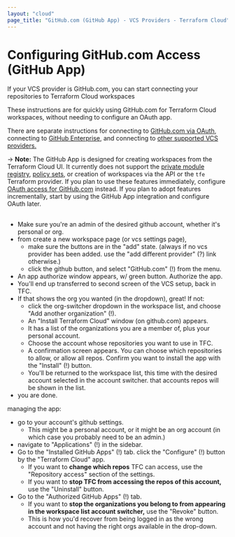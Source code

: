 ```yaml
---
layout: "cloud"
page_title: "GitHub.com (GitHub App) - VCS Providers - Terraform Cloud"
---
```


[private module registry]: TODO
[policy sets]: TODO

# Configuring GitHub.com Access (GitHub App)

If your VCS provider is GitHub.com, you can start connecting your repositories to Terraform Cloud workspaces

These instructions are for quickly using GitHub.com for Terraform Cloud workspaces, without needing to configure an OAuth app.

There are separate instructions for connecting to [GitHub.com via OAuth](./github.html), connecting to [GitHub Enterprise](./github-enterprise.html), and connecting to [other supported VCS providers.](./index.html)

-> **Note:** The GitHub App is designed for creating workspaces from the Terraform Cloud UI. It currently does not support the [private module registry][], [policy sets][], or creation of workspaces via the API or the `tfe` Terraform provider. If you plan to use these features immediately, configure [OAuth access for GitHub.com](./github.html) instead. If you plan to adopt features incrementally, start by using the GitHub App integration and configure OAuth later.

##

- Make sure you're an admin of the desired github account, whether it's personal or org.
- from create a new workspace page (or vcs settings page),
    - make sure the buttons are in the "add" state. (always if no vcs provider has been added. use the "add different provider" (?) link otherwise.)
    - click the github button, and select "GitHub.com" (!) from the menu.
- An app authorize window appears, w/ green button. Authorize the app.
- You'll end up transferred to second screen of the VCS setup, back in TFC.
- If that shows the org you wanted (in the dropdown), great! If not:
    - click the org-switcher dropdown in the workspace list, and choose "Add another organization" (!).
    - An "Install Terraform Cloud" window (on github.com) appears.
    - It has a list of the organizations you are a member of, plus your personal account.
    - Choose the account whose repositories you want to use in TFC.
    - A confirmation screen appears. You can choose which repositories to allow, or allow all repos. Confirm you want to install the app with the "Install" (!) button.
    - You'll be returned to the workspace list, this time with the desired account selected in the account switcher. that accounts repos will be shown in the list.
- you are done.



managing the app:

- go to your account's github settings.
    - This might be a personal account, or it might be an org account (in which case you probably need to be an admin.)
- navigate to "Applications" (!) in the sidebar.
- Go to the "Installed GitHub Apps" (!) tab. click the "Configure" (!) button by the "Terraform Cloud" app.
    - If you want to **change which repos** TFC can access, use the "Repository access" section of the settings.
    - If you want to **stop TFC from accessing the repos of this account,** use the "Uninstall" button.
- Go to the "Authorized GitHub Apps" (!) tab.
    - If you want to **stop the organizations you belong to from appearing in the workspace list account switcher,** use the "Revoke" button.
    - This is how you'd recover from being logged in as the wrong account and not having the right orgs available in the drop-down.
